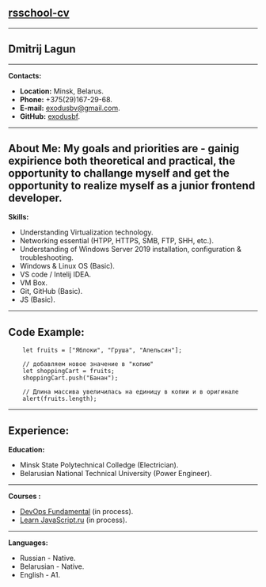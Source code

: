 ## [rsschool-cv](https://Exodusbf.github.io/rsschool-cv/cv)
---
## **Dmitrij Lagun**
---
**Contacts:**
* **Location:** Minsk, Belarus.
* **Phone:** +375(29)167-29-68.
* **E-mail:** exodusbv@gmail.com.
* **GitHub:** [exodusbf](https://github.com/Exodusbf).
---
**About Me:** 
My goals and priorities are - gainig expirience both theoretical and practical, the opportunity to challange myself and get the opportunity to realize myself as a junior frontend developer.
---
**Skills:**
* Understanding Virtualization technology.
* Networking essential (HTPP, HTTPS, SMB, FTP, SHH, etc.).
* Understanding of Windows Server 2019 installation, configuration & troubleshooting.
* Windows & Linux OS (Basic).
* VS code / Intelij IDEA.
* VM Box.
* Git, GitHub (Basic).
* JS (Basic).
---
## **Code Example:**
        let fruits = ["Яблоки", "Груша", "Апельсин"];

        // добавляем новое значение в "копию"
        let shoppingCart = fruits;
        shoppingCart.push("Банан");

        // Длина массивa увеличилась на единицу в копии и в оригинале
        alert(fruits.length); 
---
**Experience:**
---
**Education:**
* Minsk State Polytechnical Colledge (Electrician).
* Belarusian National Technical University (Power Engineer).
---
**Courses :**
* [DevOps Fundamental](https://learn.epam.com/detailsPage?id=b03595f5-89ac-41bf-a19d-8c395e2e1aec) (in process).
* [Learn JavaScript.ru](https://learn.javascript.ru/) (in process).
---
**Languages:**
* Russian - Native.
* Belarusian - Native.
* English - A1.